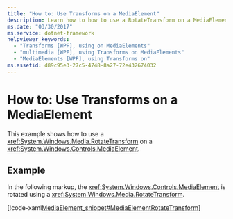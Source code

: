 ```yaml
---
title: "How to: Use Transforms on a MediaElement"
description: Learn how to how to use a RotateTransform on a MediaElement.
ms.date: "03/30/2017"
ms.service: dotnet-framework
helpviewer_keywords:
  - "Transforms [WPF], using on MediaElements"
  - "multimedia [WPF], using Transforms on MediaElements"
  - "MediaElements [WPF], using Transforms on"
ms.assetid: d89c95e3-27c5-4748-8a27-72e432674032
---
```

# How to: Use Transforms on a MediaElement

This example shows how to use a <xref:System.Windows.Media.RotateTransform> on a <xref:System.Windows.Controls.MediaElement>.

## Example

In the following markup, the <xref:System.Windows.Controls.MediaElement> is rotated using a <xref:System.Windows.Media.RotateTransform>.

[!code-xaml[MediaElement_snippet#MediaElementRotateTransform](~/samples/snippets/csharp/VS_Snippets_Wpf/MediaElement_snippet/CSharp/TransformExample.xaml#mediaelementrotatetransform)]

